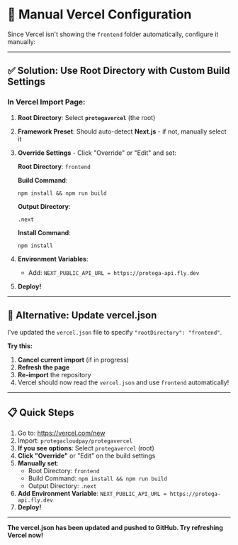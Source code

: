 # 🔧 Manual Vercel Configuration

Since Vercel isn't showing the `frontend` folder automatically, configure it manually:

---

## ✅ Solution: Use Root Directory with Custom Build Settings

### In Vercel Import Page:

1. **Root Directory**: Select **`protegavercel`** (the root)

2. **Framework Preset**: Should auto-detect **Next.js** - if not, manually select it

3. **Override Settings** - Click "Override" or "Edit" and set:

   **Root Directory**: `frontend`
   
   **Build Command**: 
   ```
   npm install && npm run build
   ```
   
   **Output Directory**: 
   ```
   .next
   ```
   
   **Install Command**: 
   ```
   npm install
   ```

4. **Environment Variables**:
   - Add: `NEXT_PUBLIC_API_URL = https://protega-api.fly.dev`

5. **Deploy!**

---

## 🔄 Alternative: Update vercel.json

I've updated the `vercel.json` file to specify `"rootDirectory": "frontend"`. 

**Try this:**
1. **Cancel current import** (if in progress)
2. **Refresh the page**
3. **Re-import** the repository
4. Vercel should now read the `vercel.json` and use `frontend` automatically!

---

## 📋 Quick Steps

1. Go to: https://vercel.com/new
2. Import: `protegacloudpay/protegavercel`
3. **If you see options**: Select `protegavercel` (root)
4. **Click "Override"** or "Edit" on the build settings
5. **Manually set**:
   - Root Directory: `frontend`
   - Build Command: `npm install && npm run build`
   - Output Directory: `.next`
6. **Add Environment Variable**: `NEXT_PUBLIC_API_URL = https://protega-api.fly.dev`
7. **Deploy!**

---

**The vercel.json has been updated and pushed to GitHub. Try refreshing Vercel now!**



